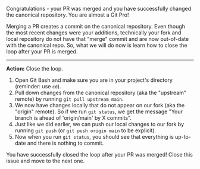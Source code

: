Congratulations - your PR was merged and you have successfully changed the canonical repository. You are almost a Git Pro! 

Merging a PR creates a commit on the canonical repository. Even though the most recent changes were your additions, technically your fork and local repository do not have that "merge" commit and are now out-of-date with the canonical repo. So, what we will do now is learn how to close the loop after your PR is merged.

----
**Action:** Close the loop. 

1. Open Git Bash and make sure you are in your project's directory (reminder: use `cd`).
1. Pull down changes from the canonical repository (aka the "upstream" remote) by running `git pull upstream main`.
1. We now have changes locally that do not appear on our fork (aka the "origin" remote). So if we run `git status`, we get the message "Your branch is ahead of 'origin/main' by X commits".
1. Just like we did earlier, we can push our local changes to our fork by running `git push` (or `git push origin main` to be explicit).
1. Now when you run `git status`, you should see that everything is up-to-date and there is nothing to commit. 

You have successfully closed the loop after your PR was merged! Close this issue and move to the next one.

